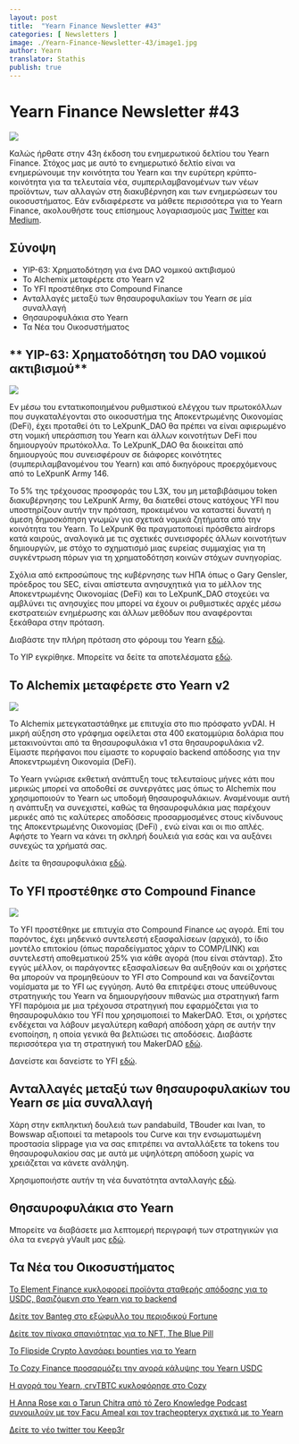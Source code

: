 ```yaml
---
layout: post
title:  "Yearn Finance Newsletter #43"
categories: [ Newsletters ]
image: ./Yearn-Finance-Newsletter-43/image1.jpg
author: Yearn
translator: Stathis
publish: true
---
```


# Yearn Finance Newsletter #43

![](image1.jpg)

Καλώς ήρθατε στην 43η έκδοση του ενημερωτικού δελτίου του Yearn Finance. Στόχος μας με αυτό το ενημερωτικό δελτίο είναι να ενημερώνουμε την κοινότητα του Yearn και την ευρύτερη κρύπτο-κοινότητα για τα τελευταία νέα, συμπεριλαμβανομένων των νέων προϊόντων, των αλλαγών στη διακυβέρνηση και των ενημερώσεων του οικοσυστήματος. Εάν ενδιαφέρεστε να μάθετε περισσότερα για το Yearn Finance, ακολουθήστε τους επίσημους λογαριασμούς μας [Twitter](https://twitter.com/iearnfinance) και [Medium](https://medium.com/iearn).


## **Σύνοψη**

- YIP-63: Χρηματοδότηση για ένα DAO νομικού ακτιβισμού
- Το Alchemix μεταφέρετε στο Yearn v2
- Το YFI προστέθηκε στο Compound Finance
- Ανταλλαγές μεταξύ των θησαυροφυλακίων του Yearn σε μία συναλλαγή
- Θησαυροφυλάκια στο Yearn
- Τα Νέα του Οικοσυστήματος

## ** YIP-63: Χρηματοδότηση του DAO νομικού ακτιβισμού**

![](image2.jpg)

Εν μέσω του εντατικοποιημένου ρυθμιστικού ελέγχου των πρωτοκόλλων που συγκαταλέγονται στο οικοσυστήμα της Αποκεντρωμένης Οικονομίας (DeFi), έχει προταθεί ότι το LeXpunK_DAO θα πρέπει να είναι αφιερωμένο στη νομική υπεράσπιση του Yearn και άλλων κοινοτήτων DeFi που δημιουργούν πρωτόκολλα. Το LeXpunK_DAO θα διοικείται από δημιουργούς που συνεισφέρουν σε διάφορες κοινότητες (συμπεριλαμβανομένου του Yearn) και από δικηγόρους προερχόμενους από το LeXpunK Army 146.

Το 5% της τρέχουσας προσφοράς του L3X, του μη μεταβιβάσιμου token διακυβέρνησης του LeXpunK Army, θα διατεθεί στους κατόχους YFI που υποστηρίζουν αυτήν την πρόταση, προκειμένου να καταστεί δυνατή η άμεση δημοσκόπηση γνωμών για σχετικά νομικά ζητήματα από την κοινότητα του Yearn. Το LeXpunK θα πραγματοποιεί πρόσθετα airdrops κατά καιρούς, αναλογικά με τις σχετικές συνεισφορές άλλων κοινοτήτων δημιουργών, με στόχο το σχηματισμό μιας ευρείας συμμαχίας για τη συγκέντρωση πόρων για τη χρηματοδότηση κοινών στόχων συνηγορίας.

Σχόλια από εκπροσώπους της κυβέρνησης των ΗΠΑ όπως ο Gary Gensler, πρόεδρος του SEC, είναι απίστευτα ανησυχητικά για το μέλλον της Αποκεντρωμένης Οικονομίας (DeFi) και το LeXpunK_DAO στοχεύει να αμβλύνει τις ανησυχίες που μπορεί να έχουν οι ρυθμιστικές αρχές μέσω εκστρατειών ενημέρωσης και άλλων μεθόδων που αναφέρονται ξεκάθαρα στην πρόταση.

Διαβάστε την πλήρη πρόταση στο φόρουμ του Yearn [εδώ](https://gov.yearn.finance/t/yip-63-fund-builder-first-legal-activism-dao/11280).

Το YIP εγκρίθηκε. Μπορείτε να δείτε τα αποτελέσματα [εδώ](https://gov.yearn.finance/t/proposal-fund-builder-first-legal-activism-dao/11280).

## **Το Alchemix μεταφέρετε στο Yearn v2**

![](image3.jpg)

Το Alchemix μετεγκαταστάθηκε με επιτυχία στο πιο πρόσφατο yvDAI. Η μικρή αύξηση στο γράφημα οφείλεται στα 400 εκατομμύρια δολάρια που μετακινούνται από τα θησαυροφυλάκια v1 στα θησαυροφυλάκια v2. Είμαστε περήφανοι που είμαστε το κορυφαίο backend απόδοσης για την Αποκεντρωμένη Οικονομία (DeFi).

Το Yearn γνώρισε εκθετική ανάπτυξη τους τελευταίους μήνες κάτι που μερικώς μπορεί να αποδοθεί σε συνεργάτες μας όπως το Alchemix που χρησιμοποιούν το Yearn ως υποδομή θησαυροφυλάκιων. Αναμένουμε αυτή η ανάπτυξη να συνεχιστεί, καθώς τα θησαυροφυλάκια μας παρέχουν μερικές από τις καλύτερες αποδόσεις προσαρμοσμένες στους κίνδυνους της Αποκεντρωμένης Οικονομίας (DeFi) , ενώ είναι και οι πιο απλές. Αφήστε το Yearn να κάνει τη σκληρή δουλειά για εσάς και να αυξάνει συνεχώς τα χρήματά σας.

Δείτε τα θησαυροφυλάκια [εδώ](https://yearn.finance/vaults).

## **Το YFI προστέθηκε στο Compound Finance**

![](image4.jpg)

Το YFI προστέθηκε με επιτυχία στο Compound Finance ως αγορά. Επί του παρόντος, έχει μηδενικό συντελεστή εξασφαλίσεων (αρχικά), το ίδιο μοντέλο επιτοκίου (όπως παραδείγματος χάριν το COMP/LINK) και συντελεστή αποθεματικού 25% για κάθε αγορά (που είναι στάνταρ). Στο εγγύς μέλλον, οι παράγοντες εξασφαλίσεων θα αυξηθούν και οι χρήστες θα μπορούν να προμηθεύουν το YFI στο Compound και να δανείζονται νομίσματα με το YFI ως εγγύηση. Αυτό θα επιτρέψει στους υπεύθυνους στρατηγικής του Yearn να δημιουργήσουν πιθανώς μια στρατηγική farm YFI παρόμοια με μια τρέχουσα στρατηγική που εφαρμόζεται για το θησαυροφυλάκιο του YFI που χρησιμοποιεί το MakerDAO. Έτσι, οι χρήστες ενδέχεται να λάβουν μεγαλύτερη καθαρή απόδοση χάρη σε αυτήν την ενοποίηση, η οποία γενικά θα βελτιώσει τις αποδόσεις. Διαβάστε περισσότερα για τη στρατηγική του MakerDAO [εδώ](https://yearn.fi/invest/0xE14d13d8B3b85aF791b2AADD661cDBd5E6097Db1).

Δανείστε και δανείστε το YFI [εδώ](https://app.compound.finance/).

## **Ανταλλαγές μεταξύ των θησαυροφυλακίων του Yearn σε μία συναλλαγή**

Χάρη στην εκπληκτική δουλειά των pandabuild, TBouder και Ivan, το Bowswap αξιοποιεί τα metapools του Curve και την ενσωματωμένη προστασία slippage για να σας επιτρέπει να ανταλλάξετε τα tokens του θησαυροφυλακίου σας με αυτά με υψηλότερη απόδοση χωρίς να χρειάζεται να κάνετε ανάληψη.

Χρησιμοποιήστε αυτήν τη νέα δυνατότητα ανταλλαγής [εδώ](https://bowswap.finance/).

## **Θησαυροφυλάκια στο Yearn**

Μπορείτε να διαβάσετε μια λεπτομερή περιγραφή των στρατηγικών για όλα τα ενεργά yVault μας [εδώ](https://medium.com/yearn-state-of-the-vaults/the-vaults-at-yearn-9237905ffed3).

## **Τα Νέα του Οικοσυστήματος**

[Το Element Finance κυκλοφορεί προϊόντα σταθερής απόδοσης για το USDC, βασιζόμενη στο Yearn για το backend](https://twitter.com/element_fi/status/1422934199284215810?s=20)

[Δείτε τον Banteg στο εξώφυλλο του περιοδικού Fortune](https://twitter.com/FortuneMagazine/status/1420803860336152577)

[Δείτε τον πίνακα σπανιότητας για το NFT, The Blue Pill ](https://github.com/banteg/blue-pill#rarity-table)

[Το Flipside Crypto λανσάρει bounties για το Yearn](https://twitter.com/BmurrayFlipside/status/1421147576674422788)

[Το Cozy Finance προσαρμόζει την αγορά κάλυψης του Yearn USDC](https://twitter.com/cozyfinance/status/1422226784674664453)

[Η αγορά του Yearn, crvTBTC κυκλοφόρησε στο Cozy](https://twitter.com/cozyfinance/status/1422633897490223107)

[Η Anna Rose και ο Tarun Chitra από τό Zero Knowledge Podcast συνομιλούν με τον Facu Ameal και τον tracheopteryx σχετικά με το Yearn](https://www.zeroknowledge.fm/192)

[Δείτε το νέο twitter του Keep3r](https://twitter.com/thekeep3r)
